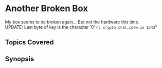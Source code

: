 # Another Broken Box
My box seems to be broken again... But not the hardware this time.
UPDATE: Last byte of key is the character '0'
`nc crypto.chal.csaw.io 1343`"
## Topics Covered

## Synopsis

